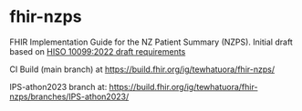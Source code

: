 # fhir-nzps
FHIR Implementation Guide for the NZ Patient Summary (NZPS). Initial draft based on [HISO 10099:2022 draft requirements](https://consult.health.govt.nz/hiso/hiso-10099-2022-nzips/supporting_documents/hiso10099nzipsdraft20220509.pdf) 

CI Build (main branch) at https://build.fhir.org/ig/tewhatuora/fhir-nzps/

IPS-athon2023 branch at: https://build.fhir.org/ig/tewhatuora/fhir-nzps/branches/IPS-athon2023/
